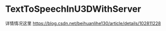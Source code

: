 # TextToSpeechInU3DWithServer
详情情况这里  https://blog.csdn.net/beihuanlihe130/article/details/102811228

